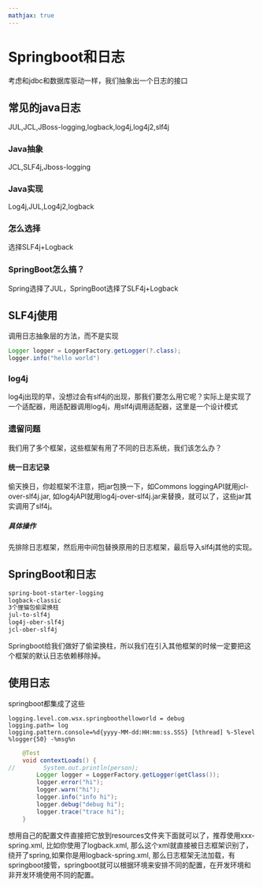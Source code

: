 ```yaml
---
mathjax: true
---
```


# Springboot和日志
 考虑和jdbc和数据库驱动一样，我们抽象出一个日志的接口
## 常见的java日志
 JUL,JCL,JBoss-logging,logback,log4j,log4j2,slf4j
### Java抽象
 JCL,SLF4j,Jboss-logging
### Java实现
 Log4j,JUL,Log4j2,logback
### 怎么选择
选择SLF4j+Logback
<!-- more -->
### SpringBoot怎么搞？
 Spring选择了JUL，SpringBoot选择了SLF4j+Logback
## SLF4j使用
 调用日志抽象层的方法，而不是实现
```java
Logger logger = LoggerFactory.getLogger(?.class);
logger.info("hello world")
```
### log4j
 log4j出现的早，没想过会有slf4j的出现，那我们要怎么用它呢？实际上是实现了一个适配器，用适配器调用log4j，用slf4j调用适配器，这里是一个设计模式
### 遗留问题
 我们用了多个框架，这些框架有用了不同的日志系统，我们该怎么办？
#### 统一日志记录
 偷天换日，你趁框架不注意，把jar包换一下，如Commons loggingAPI就用jcl-over-slf4j.jar, 如log4jAPI就用log4j-over-slf4j.jar来替换，就可以了，这些jar其实调用了slf4j。
##### 具体操作
 先排除日志框架，然后用中间包替换原用的日志框架，最后导入slf4j其他的实现。
## SpringBoot和日志
```txt
spring-boot-starter-logging
logback-classic
3个狸猫包偷梁换柱
jul-to-slf4j
log4j-ober-slf4j
jcl-ober-slf4j
```
 Springboot给我们做好了偷梁换柱，所以我们在引入其他框架的时候一定要把这个框架的默认日志依赖移除掉。
## 使用日志
 springboot都集成了这些
```properties
logging.level.com.wsx.springboothelloworld = debug
logging.path= log
logging.pattern.console=%d{yyyy-MM-dd:HH:mm:ss.SSS} [%thread] %-5level %logger{50} -%msg%n
```
```java
    @Test
    void contextLoads() {
//        System.out.println(person);
        Logger logger = LoggerFactory.getLogger(getClass());
        logger.error("hi");
        logger.warn("hi");
        logger.info("info hi");
        logger.debug("debug hi");
        logger.trace("trace hi");
    }
```
 想用自己的配置文件直接把它放到resources文件夹下面就可以了，推荐使用xxx-spring.xml,
 比如你使用了logback.xml, 那么这个xml就直接被日志框架识别了，绕开了spring,如果你是用logback-spring.xml, 那么日志框架无法加载，有springboot接管，springboot就可以根据环境来安排不同的配置，在开发环境和非开发环境使用不同的配置。